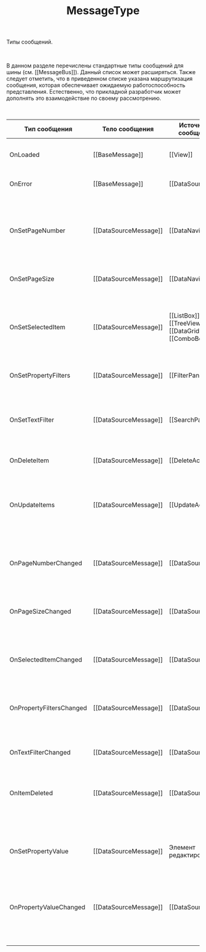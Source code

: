﻿---
layout: default
title: MessageType
position: 0
categories: 
tags: 
---

Типы сообщений.

 

В данном разделе перечислены стандартные типы сообщений для шины (см. [[MessageBus]]). Данный список может расширяться. Также следует отметить, что в приведенном списке указана маршрутизация сообщения, которая обеспечивает ожидаемую работоспособность представления. Естественно, что прикладной разработчик может дополнять это взаимодействие по своему рассмотрению.

    

|Тип сообщения|Тело сообщения|Источники сообщения|Подписчики на сообщение|Описание сообщения|Комментарии|
|-------------|--------------|-------------------|-----------------------|------------------|-----------|
|OnLoaded|[[BaseMessage]]|[[View]]|[[DataSource]]|Представление создано и отображено на экране.| |
|OnError|[[BaseMessage]]|[[DataSource]]|[[View]]|В приложении произошла ошибка.|Value содержит информацию об ошибке.|
| | | | | | |
|OnSetPageNumber|[[DataSourceMessage]]|[[DataNavigation]]|[[DataSource]]|Запрос на изменение номера страницы источника данных.|Value содержит номер страницы.|
|OnSetPageSize|[[DataSourceMessage]]|[[DataNavigation]]|[[DataSource]]|Запрос на изменение размера страницы источника данных.|Value содержит размер страницы.|
|OnSetSelectedItem|[[DataSourceMessage]]|[[ListBox]], [[TreeView]], [[DataGrid]], [[ComboBox]]|[[DataSource]]|Запрос на изменение выделенного элемента источника данных.|Value содержит выделенный элемент.|
|OnSetPropertyFilters|[[DataSourceMessage]]|[[FilterPanel]]|[[DataSource]]|Запрос на изменение фильтра по свойствам элементов данных.|Value содержит значение фильтра (массив [[Criteria]]).|
|OnSetTextFilter|[[DataSourceMessage]]|[[SearchPanel]]|[[DataSource]]|Запрос на изменение фильтра полнотекстового поиска.|Value содержит значение фильтра (массив [[Criteria]]).|
|OnDeleteItem|[[DataSourceMessage]]|[[DeleteAction]]|[[DataSource]]|Запрос на удаление элемента источника данных.|Value содержит идентификатор элемента.|
|OnUpdateItems|[[DataSourceMessage]]|[[UpdateAction]]|[[DataSource]]|Запрос на обновление списка элементов источника данных.|Value содержит список элементов.|
| | | | | | |
|OnPageNumberChanged|[[DataSourceMessage]]|[[DataSource]]|[[DataNavigation]]|Подтверждение изменения номера страницы источника данных.|Value содержит номер страницы.|
|OnPageSizeChanged|[[DataSourceMessage]]|[[DataSource]]|[[DataNavigation]]|Подтверждение изменения размера страницы источника данных.|Value содержит размер страницы.|
|OnSelectedItemChanged|[[DataSourceMessage]]|[[DataSource]]|[[ListBox]], [[TreeView]], [[DataGrid, |DataGrid]][[ComboBox]]|Подтверждение изменения выделенного элемента источника данных.|Value содержит выделенный элемент.|
|OnPropertyFiltersChanged|[[DataSourceMessage]]|[[DataSource]]|[[FilterPanel]]|Подтверждение изменения фильтра по свойствам элементов данных.|Value содержит значение фильтра (массив [[Criteria]]).|
|OnTextFilterChanged|[[DataSourceMessage]]|[[DataSource]]|[[SearchPanel]]|Подтверждение изменения фильтра полнотекстового поиска.|Value содержит значение фильтра (массив [[Criteria]]).|
|OnItemDeleted|[[DataSourceMessage]]|[[DataSource]]|[[ListBox]], [[TreeView]], [[DataGrid, |DataGrid]][[ComboBox]]|Подтверждение удаления элемента источника данных.|Value содержит идентификатор элемента.|
| | | | | | |
|OnSetPropertyValue|[[DataSourceMessage]]|Элемент редактирования|[[DataSource]]|Запрос на изменение свойства выделенного элемента источника данных.|Value содержит значение свойства.|
|OnPropertyValueChanged|[[DataSourceMessage]]|[[DataSource]]|Элемент редактирования|Подтверждение изменения свойства выделенного элемента источника данных.|Value содержит значение свойства.|
| | | | | | |

 

 

